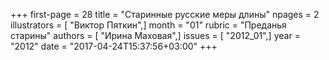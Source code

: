 +++
first-page = 28
title = "Старинные русские меры длины"
npages = 2
illustrators = [ "Виктор Пяткин",]
month = "01"
rubric = "Преданья старины"
authors = [ "Ирина Маховая",]
issues = [ "2012_01",]
year = "2012"
date = "2017-04-24T15:37:56+03:00"
+++
